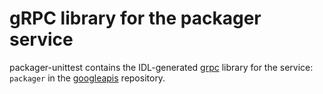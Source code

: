 # gRPC library for the packager service

packager-unittest contains the IDL-generated [grpc][] library for the service: `packager` in the [googleapis][] repository.

[googleapis]:https://github.com/google/googleapis
[grpc]:http://www.grpc.io/docs/tutorials/basic/node.html

